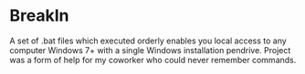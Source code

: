 # BreakIn
A set of .bat files which executed orderly enables you local access to any computer Windows 7+ with a single Windows installation pendrive. Project was a form of help for my coworker who could never remember commands.
